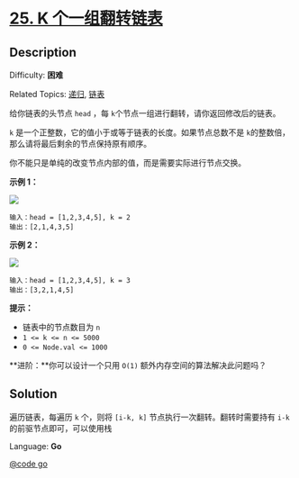 # [25\. K 个一组翻转链表](https://leetcode.cn/problems/reverse-nodes-in-k-group/)

## Description

Difficulty: **困难**

Related Topics: [递归](https://leetcode.cn/tag/recursion/), [链表](https://leetcode.cn/tag/linked-list/)


给你链表的头节点 `head` ，每 `k`个节点一组进行翻转，请你返回修改后的链表。

`k` 是一个正整数，它的值小于或等于链表的长度。如果节点总数不是 `k`的整数倍，那么请将最后剩余的节点保持原有顺序。

你不能只是单纯的改变节点内部的值，而是需要实际进行节点交换。

**示例 1：**

![](https://assets.leetcode.com/uploads/2020/10/03/reverse_ex1.jpg)

```
输入：head = [1,2,3,4,5], k = 2
输出：[2,1,4,3,5]
```

**示例 2：**

![](https://assets.leetcode.com/uploads/2020/10/03/reverse_ex2.jpg)

```
输入：head = [1,2,3,4,5], k = 3
输出：[3,2,1,4,5]
```

**提示：**

*   链表中的节点数目为 `n`
*   `1 <= k <= n <= 5000`
*   `0 <= Node.val <= 1000`

**进阶：**你可以设计一个只用 `O(1)` 额外内存空间的算法解决此问题吗？


## Solution

遍历链表，每遍历 `k` 个，则将 `[i-k, k]` 节点执行一次翻转。翻转时需要持有 `i-k` 的前驱节点即可，可以使用栈

Language: **Go**

[@code go](@IOI/25-main.go)
